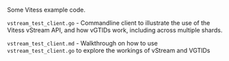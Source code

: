 Some Vitess example code.

`vstream_test_client.go` - Commandline client to illustrate the use of the 
Vitess vStream API, and how vGTIDs work, including across multiple shards.

`vstream_test_client.md` - Walkthrough on how to use `vstream_test_client.go`
to explore the workings of vStream and VGTIDs
